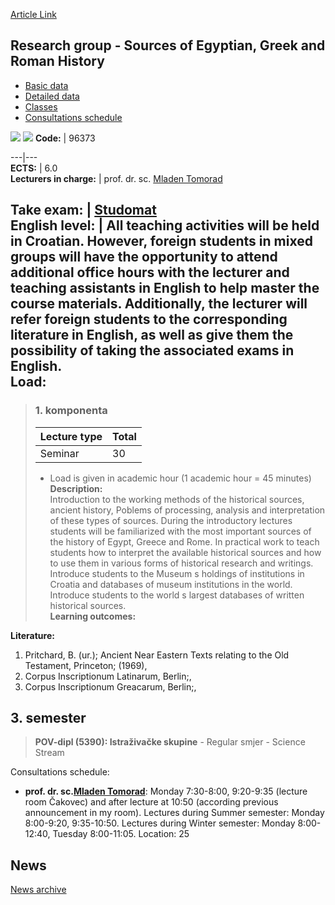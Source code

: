 [Article Link](https://www.fhs.hr/en/course/rgsoegarh)

## Research group - Sources of Egyptian, Greek and Roman History
  * [Basic data](https://www.fhs.hr/en/course/rgsoegarh#v1id-523827_647293_1_0 "Basic data")
  * [Detailed data](https://www.fhs.hr/en/course/rgsoegarh#v1id-523827_647293_1_1 "Detailed data")
  * [Classes](https://www.fhs.hr/en/course/rgsoegarh#v1id-523827_647293_1_2 "Classes")
  * [Consultations schedule](https://www.fhs.hr/en/course/rgsoegarh#v1id-523827_647293_1_3 "Consultations schedule")


[![](https://www.fhs.hr/img/flags/gif/hr.gif)](https://www.fhs.hr/predmet/isegrp) [![](https://www.fhs.hr/img/flags/gif/gb.gif)](https://www.fhs.hr/en/course/rgsoegarh)
**Code:** |  96373  
  
---|---  
**ECTS:** |  6.0   
**Lecturers in charge:** |  prof. dr. sc. [Mladen Tomorad](https://www.fhs.hr/staff/mladen.tomorad)   
  
**Take exam:** |  [Studomat](http://www.isvu.hr/studomat)  
**English level:** |  All teaching activities will be held in Croatian. However, foreign students in mixed groups will have the opportunity to attend additional office hours with the lecturer and teaching assistants in English to help master the course materials. Additionally, the lecturer will refer foreign students to the corresponding literature in English, as well as give them the possibility of taking the associated exams in English.   
**Load:**  
---  
> ### 1. komponenta
> | Lecture type | Total  
> ---|---  
> Seminar | 30  
> * Load is given in academic hour (1 academic hour = 45 minutes)   
**Description:**  
> Introduction to the working methods of the historical sources, ancient history, Poblems of processing, analysis and interpretation of these types of sources. During the introductory lectures students will be familiarized with the most important sources of the history of Egypt, Greece and Rome. In practical work to teach students how to interpret the available historical sources and how to use them in various forms of historical research and writings. Introduce students to the Museum s holdings of institutions in Croatia and databases of museum institutions in the world. Introduce students to the world s largest databases of written historical sources.  
**Learning outcomes:**  

  
**Literature:**  
  1. Pritchard, B. (ur.); Ancient Near Eastern Texts relating to the Old Testament, Princeton; (1969), 
  2. Corpus Inscriptionum Latinarum, Berlin;, 
  3. Corpus Inscriptionum Greacarum, Berlin;, 

  
**3. semester**  
---  
> **POV-dipl (5390): Istraživačke skupine** - Regular smjer - Science Stream  
>   
Consultations schedule: 
  * **prof. dr. sc.[Mladen Tomorad](https://www.fhs.hr/staff/mladen.tomorad)**: 
Monday 7:30-8:00, 9:20-9:35 (lecture room Čakovec) and after lecture at 10:50 (according previous announcement in my room).
Lectures during Summer semester: Monday 8:00-9:20, 9:35-10:50.
Lectures during Winter semester: Monday 8:00-12:40, Tuesday 8:00-11:05.
Location: 25 


## News
[News archive](https://www.fhs.hr/en/course/rgsoegarh?@=20phw#news_78602 "News archive")
